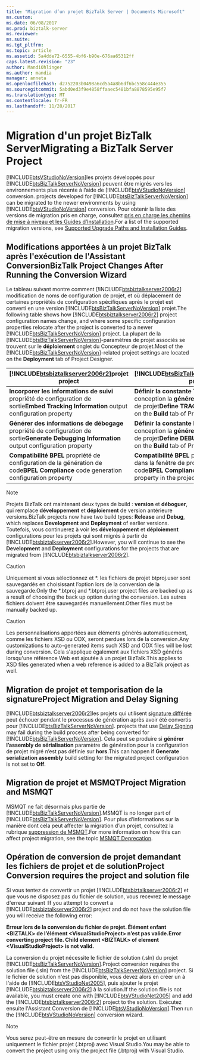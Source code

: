 ```yaml
---
title: "Migration d’un projet BizTalk Server | Documents Microsoft"
ms.custom: 
ms.date: 06/08/2017
ms.prod: biztalk-server
ms.reviewer: 
ms.suite: 
ms.tgt_pltfrm: 
ms.topic: article
ms.assetid: 5a4dde72-6555-4bf6-b90e-676aa65312ff
caps.latest.revision: "23"
author: MandiOhlinger
ms.author: mandia
manager: anneta
ms.openlocfilehash: d2752203b0498a6cd5a4a8b6df6bc558c444e355
ms.sourcegitcommit: 5abd0ed3f9e4858ffaaec5481bfa8878595e95f7
ms.translationtype: MT
ms.contentlocale: fr-FR
ms.lasthandoff: 11/28/2017
---
```

# <a name="migrating-a-biztalk-server-project"></a><span data-ttu-id="2c8ab-102">Migration d'un projet BizTalk Server</span><span class="sxs-lookup"><span data-stu-id="2c8ab-102">Migrating a BizTalk Server Project</span></span>
[!INCLUDE[btsVStudioNoVersion](../includes/btsvstudionoversion-md.md)]<span data-ttu-id="2c8ab-103">les projets développés pour [!INCLUDE[btsBizTalkServerNoVersion](../includes/btsbiztalkservernoversion-md.md)] peuvent être migrés vers les environnements plus récente à l’aide de [!INCLUDE[btsVStudioNoVersion](../includes/btsvstudionoversion-md.md)] conversion.</span><span class="sxs-lookup"><span data-stu-id="2c8ab-103"> projects developed for [!INCLUDE[btsBizTalkServerNoVersion](../includes/btsbiztalkservernoversion-md.md)] can be migrated to the newer environments by using  [!INCLUDE[btsVStudioNoVersion](../includes/btsvstudionoversion-md.md)] conversion.</span></span> <span data-ttu-id="2c8ab-104">Pour obtenir la liste des versions de migration pris en charge, consultez [pris en charge les chemins de mise à niveau et les Guides d’Installation](http://social.technet.microsoft.com/wiki/contents/articles/28554.biztalk-server-supported-upgrade-paths-and-installation-guides.aspx).</span><span class="sxs-lookup"><span data-stu-id="2c8ab-104">For a list of the supported migration versions, see [Supported Upgrade Paths and Installation Guides](http://social.technet.microsoft.com/wiki/contents/articles/28554.biztalk-server-supported-upgrade-paths-and-installation-guides.aspx).</span></span>  
  
## <a name="biztalk-project-changes-after-running-the-conversion-wizard"></a><span data-ttu-id="2c8ab-105">Modifications apportées à un projet BizTalk après l'exécution de l'Assistant Conversion</span><span class="sxs-lookup"><span data-stu-id="2c8ab-105">BizTalk Project Changes After Running the Conversion Wizard</span></span>  
 <span data-ttu-id="2c8ab-106">Le tableau suivant montre comment [!INCLUDE[btsbiztalkserver2006r2](../includes/btsbiztalkserver2006r2-md.md)] modification de noms de configuration de projet, et où déplacement de certaines propriétés de configuration spécifiques après le projet est converti en une version [!INCLUDE[btsBizTalkServerNoVersion](../includes/btsbiztalkservernoversion-md.md)] projet.</span><span class="sxs-lookup"><span data-stu-id="2c8ab-106">The following table shows how [!INCLUDE[btsbiztalkserver2006r2](../includes/btsbiztalkserver2006r2-md.md)] project configuration names change, and where some specific configuration properties relocate after the project is converted to a newer [!INCLUDE[btsBizTalkServerNoVersion](../includes/btsbiztalkservernoversion-md.md)] project.</span></span> <span data-ttu-id="2c8ab-107">La plupart de la [!INCLUDE[btsBizTalkServerNoVersion](../includes/btsbiztalkservernoversion-md.md)]-paramètres de projet associés se trouvent sur le **déploiement** onglet du Concepteur de projet.</span><span class="sxs-lookup"><span data-stu-id="2c8ab-107">Most of the [!INCLUDE[btsBizTalkServerNoVersion](../includes/btsbiztalkservernoversion-md.md)]-related project settings are located on the **Deployment** tab of Project Designer.</span></span>  
  
|[!INCLUDE[btsbiztalkserver2006r2](../includes/btsbiztalkserver2006r2-md.md)]<span data-ttu-id="2c8ab-108">projet</span><span class="sxs-lookup"><span data-stu-id="2c8ab-108"> project</span></span>|[!INCLUDE[btsBizTalkServerNoVersion](../includes/btsbiztalkservernoversion-md.md)]<span data-ttu-id="2c8ab-109">projet</span><span class="sxs-lookup"><span data-stu-id="2c8ab-109"> project</span></span>|  
|------------------------------------------------------------------------------------|---------------------------------------------------------------------------------------|  
|<span data-ttu-id="2c8ab-110">**Incorporer les informations de suivi** propriété de configuration de sortie</span><span class="sxs-lookup"><span data-stu-id="2c8ab-110">**Embed Tracking Information** output configuration property</span></span>|<span data-ttu-id="2c8ab-111">**Définir la constante TRACE** option de conception la **générer** onglet du Concepteur de projet</span><span class="sxs-lookup"><span data-stu-id="2c8ab-111">**Define TRACE constant** build option on the **Build** tab of Project Designer</span></span>|  
|<span data-ttu-id="2c8ab-112">**Générer des informations de débogage** propriété de configuration de sortie</span><span class="sxs-lookup"><span data-stu-id="2c8ab-112">**Generate Debugging Information** output configuration property</span></span>|<span data-ttu-id="2c8ab-113">**Définir la constante DEBUG** option de conception la **générer** onglet du Concepteur de projet</span><span class="sxs-lookup"><span data-stu-id="2c8ab-113">**Define DEBUG constant** build option on the **Build** tab of Project Designer</span></span>|  
|<span data-ttu-id="2c8ab-114">**Compatibilité BPEL** propriété de configuration de la génération de code</span><span class="sxs-lookup"><span data-stu-id="2c8ab-114">**BPEL Compliance** code generation configuration property</span></span>|<span data-ttu-id="2c8ab-115">**Compatibilité BPEL** propriété de génération dans la fenêtre de propriétés de projet de code</span><span class="sxs-lookup"><span data-stu-id="2c8ab-115">**BPEL Compliance** code generation property in the project properties window</span></span>|  
  
> [!NOTE]
>  <span data-ttu-id="2c8ab-116">Projets BizTalk ont maintenant deux types de build : **version** et **déboguer**, qui remplace **développement** et **déploiement** de version antérieure versions.</span><span class="sxs-lookup"><span data-stu-id="2c8ab-116">BizTalk projects now have two build types: **Release** and **Debug**, which replaces **Development** and **Deployment** of earlier versions.</span></span> <span data-ttu-id="2c8ab-117">Toutefois, vous continuerez à voir les **développement** et **déploiement** configurations pour les projets qui sont migrés à partir de [!INCLUDE[btsbiztalkserver2006r2](../includes/btsbiztalkserver2006r2-md.md)].</span><span class="sxs-lookup"><span data-stu-id="2c8ab-117">However, you will continue to see the **Development** and **Deployment** configurations for the projects that are migrated from [!INCLUDE[btsbiztalkserver2006r2](../includes/btsbiztalkserver2006r2-md.md)].</span></span>  
  
> [!CAUTION]
>  <span data-ttu-id="2c8ab-118">Uniquement si vous sélectionnez et \*. les fichiers de projet btproj.user sont sauvegardés en choisissant l’option lors de la conversion de la sauvegarde.</span><span class="sxs-lookup"><span data-stu-id="2c8ab-118">Only the *.btproj and \*.btproj.user project files are backed up as a result of choosing the back up option during the conversion.</span></span> <span data-ttu-id="2c8ab-119">Les autres fichiers doivent être sauvegardés manuellement.</span><span class="sxs-lookup"><span data-stu-id="2c8ab-119">Other files must be manually backed up.</span></span>  
  
> [!CAUTION]
>  <span data-ttu-id="2c8ab-120">Les personnalisations apportées aux éléments générés automatiquement, comme les fichiers XSD ou ODX, seront perdues lors de la conversion.</span><span class="sxs-lookup"><span data-stu-id="2c8ab-120">Any customizations to auto-generated items such XSD and ODX files will be lost during conversion.</span></span> <span data-ttu-id="2c8ab-121">Cela s'applique également aux fichiers XSD générés lorsqu'une référence Web est ajoutée à un projet BizTalk.</span><span class="sxs-lookup"><span data-stu-id="2c8ab-121">This applies to XSD files generated when a web reference is added to a BizTalk project as well.</span></span>  
  
## <a name="project-migration-and-delay-signing"></a><span data-ttu-id="2c8ab-122">Migration de projet et temporisation de la signature</span><span class="sxs-lookup"><span data-stu-id="2c8ab-122">Project Migration and Delay Signing</span></span>  
 [!INCLUDE[btsbiztalkserver2006r2](../includes/btsbiztalkserver2006r2-md.md)]<span data-ttu-id="2c8ab-123">les projets qui utilisent [signature différée](http://go.microsoft.com/fwlink/p/?LinkId=140992) peut échouer pendant le processus de génération après avoir été convertis pour [!INCLUDE[btsBizTalkServerNoVersion](../includes/btsbiztalkservernoversion-md.md)].</span><span class="sxs-lookup"><span data-stu-id="2c8ab-123"> projects that use [Delay Signing](http://go.microsoft.com/fwlink/p/?LinkId=140992) may fail during the build process after being converted for [!INCLUDE[btsBizTalkServerNoVersion](../includes/btsbiztalkservernoversion-md.md)].</span></span> <span data-ttu-id="2c8ab-124">Cela peut se produire si **générer l’assembly de sérialisation** paramètre de génération pour la configuration de projet migré n’est pas définie sur **hors**.</span><span class="sxs-lookup"><span data-stu-id="2c8ab-124">This can happen if **Generate serialization assembly** build setting for the migrated project configuration is not set to **Off**.</span></span>  
  
## <a name="project-migration-and-msmqt"></a><span data-ttu-id="2c8ab-125">Migration de projet et MSMQT</span><span class="sxs-lookup"><span data-stu-id="2c8ab-125">Project Migration and MSMQT</span></span>  
 <span data-ttu-id="2c8ab-126">MSMQT ne fait désormais plus partie de [!INCLUDE[btsBizTalkServerNoVersion](../includes/btsbiztalkservernoversion-md.md)].</span><span class="sxs-lookup"><span data-stu-id="2c8ab-126">MSMQT is no longer part of [!INCLUDE[btsBizTalkServerNoVersion](../includes/btsbiztalkservernoversion-md.md)].</span></span> <span data-ttu-id="2c8ab-127">Pour plus d’informations sur la manière dont cela peut affecter la migration d’un projet, consultez la rubrique [suppression de MSMQT](../core/msmqt-deprecation.md).</span><span class="sxs-lookup"><span data-stu-id="2c8ab-127">For more information on how this can affect project migration, see the topic [MSMQT Deprecation](../core/msmqt-deprecation.md).</span></span>  
  
## <a name="project-conversion-requires-the-project-and-solution-file"></a><span data-ttu-id="2c8ab-128">Opération de conversion de projet demandant les fichiers de projet et de solution</span><span class="sxs-lookup"><span data-stu-id="2c8ab-128">Project Conversion requires the project and solution file</span></span>  
 <span data-ttu-id="2c8ab-129">Si vous tentez de convertir un projet [!INCLUDE[btsbiztalkserver2006r2](../includes/btsbiztalkserver2006r2-md.md)] et que vous ne disposez pas du fichier de solution, vous recevrez le message d'erreur suivant :</span><span class="sxs-lookup"><span data-stu-id="2c8ab-129">If you attempt to convert a [!INCLUDE[btsbiztalkserver2006r2](../includes/btsbiztalkserver2006r2-md.md)] project and do not have the solution file you will receive the following error:</span></span>  
  
 <span data-ttu-id="2c8ab-130">**Erreur lors de la conversion du fichier de projet. Élément enfant \<BIZTALK\> de l’élément \<VisualStudioProject\> n’est pas valide.**</span><span class="sxs-lookup"><span data-stu-id="2c8ab-130">**Error converting project file. Child element \<BIZTALK\> of element \<VisualStudioProject\> is not valid.**</span></span>  
  
 <span data-ttu-id="2c8ab-131">La conversion du projet nécessite le fichier de solution (.sln) du projet [!INCLUDE[btsBizTalkServerNoVersion](../includes/btsbiztalkservernoversion-md.md)].</span><span class="sxs-lookup"><span data-stu-id="2c8ab-131">Project conversion requires the solution file (.sln) from the [!INCLUDE[btsBizTalkServerNoVersion](../includes/btsbiztalkservernoversion-md.md)] project.</span></span> <span data-ttu-id="2c8ab-132">Si le fichier de solution n'est pas disponible, vous devez alors en créer un à l'aide de [!INCLUDE[btsVStudioNet2005](../includes/btsvstudionet2005-md.md)], puis ajouter le projet [!INCLUDE[btsbiztalkserver2006r2](../includes/btsbiztalkserver2006r2-md.md)] à la solution.</span><span class="sxs-lookup"><span data-stu-id="2c8ab-132">If the solution file is not available, you must create one with [!INCLUDE[btsVStudioNet2005](../includes/btsvstudionet2005-md.md)] and add the [!INCLUDE[btsbiztalkserver2006r2](../includes/btsbiztalkserver2006r2-md.md)] project to the solution.</span></span> <span data-ttu-id="2c8ab-133">Exécutez ensuite l'Assistant Conversion de [!INCLUDE[btsVStudioNoVersion](../includes/btsvstudionoversion-md.md)].</span><span class="sxs-lookup"><span data-stu-id="2c8ab-133">Then run the [!INCLUDE[btsVStudioNoVersion](../includes/btsvstudionoversion-md.md)] conversion wizard.</span></span>  
  
> [!NOTE]
>  <span data-ttu-id="2c8ab-134">Vous serez peut-être en mesure de convertir le projet en utilisant uniquement le fichier projet (.btproj) avec Visual Studio.</span><span class="sxs-lookup"><span data-stu-id="2c8ab-134">You may be able to convert the project using only the project file (.btproj) with Visual Studio.</span></span>